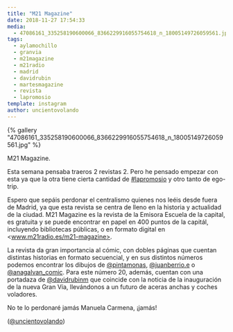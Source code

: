 ```yaml
---
title: "M21 Magazine"
date: 2018-11-27 17:54:33
media: 
  - 47086161_335258190600066_8366229916055754618_n_18005149726059561.jpg
tags: 
  - aylamochillo
  - granvia
  - m21magazine
  - m21radio
  - madrid
  - davidrubin
  - martesmagazine
  - revista
  - lapromosio
template: instagram
author: uncientovolando
---
```


{% gallery "47086161_335258190600066_8366229916055754618_n_18005149726059561.jpg" %}

M21 Magazine.

Esta semana pensaba traeros 2 revistas 2. Pero he pensado empezar con esta ya que la otra tiene cierta cantidad de [#lapromosio](/tags/lapromosio) y otro tanto de ego-trip.

Espero que sepáis perdonar el centralismo quienes nos leéis desde fuera de Madrid, ya que esta revista se centra de lleno en la historia y actualidad de la ciudad. M21 Magazine es la revista de la Emisora Escuela de la capital, es gratuita y se puede encontrar en papel en 400 puntos de la capitál, incluyendo bibliotecas públicas, o en formato digital en <www.m21radio.es/m21-magazine>.

La revista da gran importancia al cómic, con dobles páginas que cuentan distintas historias en formato secuencial, y en sus distintos números podemos encontrar los dibujos de [@pintamonas](https://instagram.com/pintamonas), [@juanberrio.e](https://instagram.com/juanberrio.e) o [@anagalvan_comic](https://instagram.com/anagalvan_comic). Para este número 20, además, cuentan con una portadaza de [@davidrubinm](https://instagram.com/davidrubinm) que coincide con la noticia de la inauguración de la nueva Gran Vía, llevándonos a un futuro de aceras anchas y coches voladores.

No te lo perdonaré jamás Manuela Carmena, ¡jamás!

([@uncientovolando](https://instagram.com/uncientovolando))
